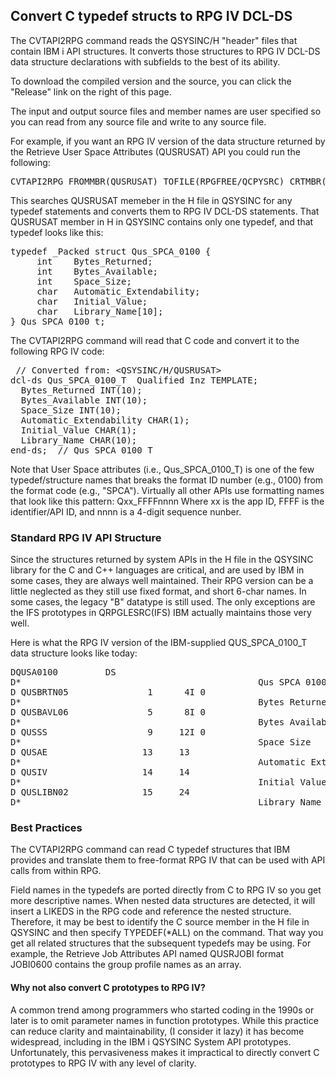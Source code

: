 <h2>Convert C typedef structs to RPG IV DCL-DS</h2>
<p>The CVTAPI2RPG command reads the QSYSINC/H "header" files that contain IBM i API structures. It converts those structures to RPG IV DCL-DS data structure declarations with subfields to the best of its ability.</p>
<p>To download the compiled version and the source, you can click the "Release" link on the right of this page.</p>
<p>The input and output source files and member names are user specified so you can read from any source file and write to any source file.</p>
<p>For example, if you want an RPG IV version of the data structure returned by the Retrieve User Space Attributes (QUSRUSAT) API you could run the following:</p>
<pre>CVTAPI2RPG FROMMBR(QUSRUSAT) TOFILE(RPGFREE/QCPYSRC) CRTMBR(*YES) TYPEDEF(*ALL)</pre>
<p>This searches QUSRUSAT memeber in the H file in QSYSINC for any typedef statements and converts them to RPG IV DCL-DS statements.
That QUSRUSAT member in H in QSYSINC contains only one typedef, and that typedef looks like this:</p>
<pre>typedef _Packed struct Qus_SPCA_0100 {        
     int    Bytes_Returned;                   
     int    Bytes_Available;                  
     int    Space_Size;                       
     char   Automatic_Extendability;          
     char   Initial_Value;                    
     char   Library_Name[10];                 
} Qus_SPCA_0100_t;</pre>

<p>The CVTAPI2RPG command will read that C code and convert it to the following RPG IV code:</p>
<pre> // Converted from: &lt;QSYSINC/H/QUSRUSAT&gt;             
dcl-ds Qus_SPCA_0100_T  Qualified Inz TEMPLATE;       
  Bytes_Returned INT(10);                             
  Bytes_Available INT(10);                            
  Space_Size INT(10);                                 
  Automatic_Extendability CHAR(1);                    
  Initial_Value CHAR(1);                              
  Library_Name CHAR(10);                              
end-ds;  // Qus_SPCA_0100_T</pre>
<p>Note that User Space attributes (i.e., Qus_SPCA_0100_T) is one of the few typedef/structure names that breaks the format ID number (e.g., 0100) from the format code (e.g., "SPCA"). Virtually all other APIs use formatting names that look like this pattern:  Qxx_FFFFnnnn Where xx is the app ID, FFFF is the identifier/API ID, and nnnn is a 4-digit sequence nunber.</p>
<h3>Standard RPG IV API Structure</h3>
<p>Since the structures returned by system APIs in the H file in the QSYSINC library for the C and C++ languages are critical, and are used by IBM in some cases, they are always well maintained. Their RPG version can be a little neglected as they still use fixed format, and short 6-char names. In some cases, the legacy "B" datatype is still used. The only exceptions are the IFS prototypes in QRPGLESRC(IFS) IBM actually maintains those very well.</p><p>Here is what the RPG IV version of the IBM-supplied QUS_SPCA_0100_T data structure looks like today:</p>
<pre>
DQUSA0100         DS                                                   
D*                                             Qus SPCA 0100           
D QUSBRTN05               1      4I 0                                  
D*                                             Bytes Returned          
D QUSBAVL06               5      8I 0                                  
D*                                             Bytes Available         
D QUSSS                   9     12I 0                                  
D*                                             Space Size              
D QUSAE                  13     13                                     
D*                                             Automatic Extendability 
D QUSIV                  14     14                                     
D*                                             Initial Value           
D QUSLIBN02              15     24                                     
D*                                             Library Name                 
</pre>
<h3>Best Practices</h3>
<p>The CVTAPI2RPG command can read C typedef structures that IBM provides and translate them to free-format RPG IV that can be used with API calls from within RPG.</p><p>Field names in the typedefs are ported directly from C to RPG IV so you get more descriptive names. When nested data structures are detected, it will insert a LIKEDS in the RPG code and reference the nested structure. Therefore, it may be best to identify the C source member in the H file in QSYSINC and then specify TYPEDEF(*ALL) on the command. That way you get all related structures that the subsequent typedefs may be using. For example, the Retrieve Job Attributes API named QUSRJOBI format JOBI0600 contains the group profile names as an array.</p>
<h4>Why not also convert C prototypes to RPG IV?</h4>
<p>A common trend among programmers who started coding in the 1990s or later is to omit parameter names in function prototypes. While this practice can reduce clarity and maintainability, (I consider it lazy) it has become widespread, including in the IBM i QSYSINC System API prototypes. Unfortunately, this pervasiveness makes it impractical to directly convert C prototypes to RPG IV with any level of clarity.</p>


